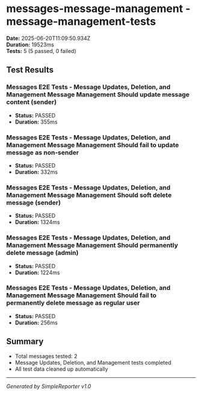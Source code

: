 # messages-message-management - message-management-tests

**Date:** 2025-06-20T11:09:50.934Z  
**Duration:** 19523ms  
**Tests:** 5 (5 passed, 0 failed)

## Test Results


### Messages E2E Tests - Message Updates, Deletion, and Management Message Management Should update message content (sender)
- **Status:** PASSED
- **Duration:** 355ms



### Messages E2E Tests - Message Updates, Deletion, and Management Message Management Should fail to update message as non-sender
- **Status:** PASSED
- **Duration:** 332ms



### Messages E2E Tests - Message Updates, Deletion, and Management Message Management Should soft delete message (sender)
- **Status:** PASSED
- **Duration:** 1324ms



### Messages E2E Tests - Message Updates, Deletion, and Management Message Management Should permanently delete message (admin)
- **Status:** PASSED
- **Duration:** 1224ms



### Messages E2E Tests - Message Updates, Deletion, and Management Message Management Should fail to permanently delete message as regular user
- **Status:** PASSED
- **Duration:** 256ms



## Summary

- Total messages tested: 2
- Message Updates, Deletion, and Management tests completed
- All test data cleaned up automatically

---
*Generated by SimpleReporter v1.0*
